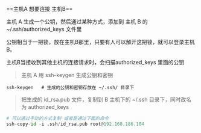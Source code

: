 ==主机A 想要连接 主机B==

主机 A 生成一个公钥，然后通过某种方式，添加到 主机 B 的 ~/.ssh/authorized_keys 文件里

公钥相当于一把锁，放在主机B那里，只要有人可以解开这把锁，就可以登录主机B。

主机B当接收到其他主机的连接请求时，会扫描authorized_keys 里面的公钥

> 主机 A 用 ssh-keygen 生成公钥和密钥

```
ssh-keygen   # 生成的公钥和密钥存放在 ~/.ssh/ 目录下
```

> 把生成的 id_rsa.pub 文件，复制到 B 主机下的 ~/.ssh 目录下，同时改名为 authorized_keys 

```python
# 可以通过手动的方式复制 或者是通过下面的命令
ssh-copy-id -i .ssh/id_rsa.pub root@192.168.186.104
```

